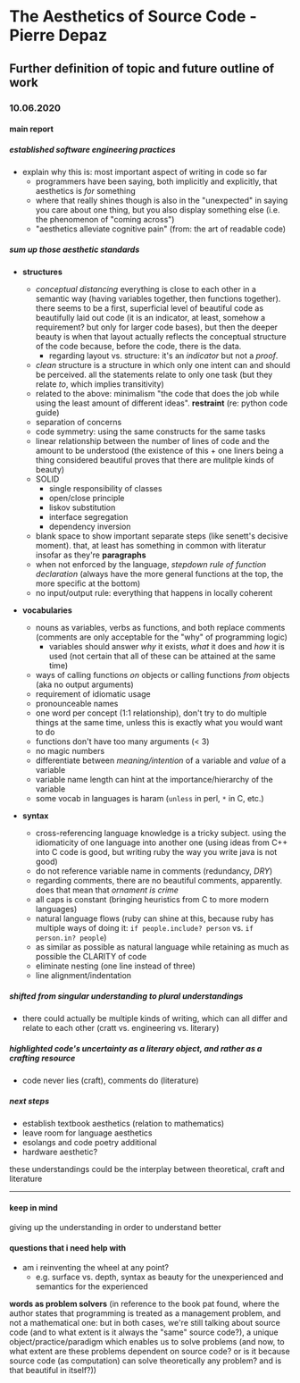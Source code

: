 # The Aesthetics of Source Code - Pierre Depaz

## Further definition of topic and future outline of work

### 10.06.2020

#### main report

##### established software engineering practices

  - explain why this is: most important aspect of writing in code so far
    - programmers have been saying, both implicitly and explicitly, that aesthetics is *for* something
    - where that really shines though is also in the "unexpected" in saying you care about one thing, but you also display something else (i.e. the phenomenon of "coming across")
    - "aesthetics alleviate cognitive pain" (from: the art of readable code)
  
##### sum up those aesthetic standards

  - **structures**
    - *conceptual distancing* everything is close to each other in a semantic way (having variables together, then functions together). there seems to be a first, superficial level of beautiful code as beautifully laid out code (it is an indicator, at least, somehow a requirement? but only for larger code bases), but then the deeper beauty is when that layout actually reflects the conceptual structure of the code because, before the code, there is the data.
      - regarding layout vs. structure: it's an *indicator* but not a *proof*.
    - *clean* structure is a structure in which only one intent can and should be perceived. all the statements relate to only one task (but they relate *to*, which implies transitivity)
    - related to the above: minimalism "the code that does the job while using the least amount of different ideas". **restraint** (re: python code guide)
    - separation of concerns
    - code symmetry: using the same constructs for the same tasks
    - linear relationship between the number of lines of code and the amount to be understood (the existence of this + one liners being a thing considered beautiful proves that there are mulitple kinds of beauty)
    - SOLID
      - single responsibility of classes
      - open/close principle
      - liskov substitution
      - interface segregation
      - dependency inversion
    - blank space to show important separate steps (like senett's decisive moment). that, at least has something in common with literatur insofar as they're **paragraphs**
    - when not enforced by the language, *stepdown rule of function declaration* (always have the more general functions at the top, the more specific at the bottom)
    - no input/output rule: everything that happens in locally coherent
  
  - **vocabularies**
    - nouns as variables, verbs as functions, and both replace comments (comments are only acceptable for the "why" of programming logic)
      - variables should answer *why* it exists, *what* it does and *how* it is used (not certain that all of these can be attained at the same time)
    - ways of calling functions *on* objects or calling functions *from* objects (aka no output arguments)
    - requirement of idiomatic usage
    - pronounceable names
    - one word per concept (1:1 relationship), don't try to do multiple things at the same time, unless this is exactly what you would want to do
    - functions don't have too many arguments (< 3)
    - no magic numbers
    - differentiate between *meaning/intention* of a variable and *value* of a variable
     - variable name length can hint at the importance/hierarchy of the variable
     - some vocab in languages is haram (`unless` in perl, `*` in C, etc.)

  - **syntax**
    - cross-referencing language knowledge is a tricky subject. using the idiomaticity of one language into another one (using ideas from C++ into C code is good, but writing ruby the way you write java is not good)
    - do not reference variable name in comments (redundancy, *DRY*)
    - regarding comments, there are no beautiful comments, apparently. does that mean that *ornament is crime*
    - all caps is constant (bringing heuristics from C to more modern languages)
    - natural language flows (ruby can shine at this, because ruby has multiple ways of doing it: `if people.include? person` vs. `if person.in? people`)
    - as similar as possible as natural language while retaining as much as possible the CLARITY of code
    - eliminate nesting (one line instead of three)
    - line alignment/indentation


##### shifted from singular understanding to plural understandings

  - there could actually be multiple kinds of writing, which can all differ and relate to each other (cratt vs. engineering vs. literary)

##### highlighted code's uncertainty as a literary object, and rather as a crafting resource

- code never lies (craft), comments do (literature)

##### next steps

- establish textbook aesthetics (relation to mathematics)
- leave room for language aesthetics
- esolangs and code poetry additional
- hardware aesthetic?

these understandings could be the interplay between theoretical, craft and literature

---

#### keep in mind

giving up the understanding in order to understand better

#### questions that i need help with

- am i reinventing the wheel at any point?
  - e.g. surface vs. depth, syntax as beauty for the unexperienced and semantics for the experienced


**words as problem solvers**
(in reference to the book pat found, where the author states that programming is treated as a management problem, and not a mathematical one: but in both cases, we're still talking about source code (and to what extent is it always the "same" source code?), a unique object/practice/paradigm which enables us to solve problems (and now, to what extent are these problems dependent on source code? or is it because source code (as computation) can solve theoretically any problem? and is that beautiful in itself?))